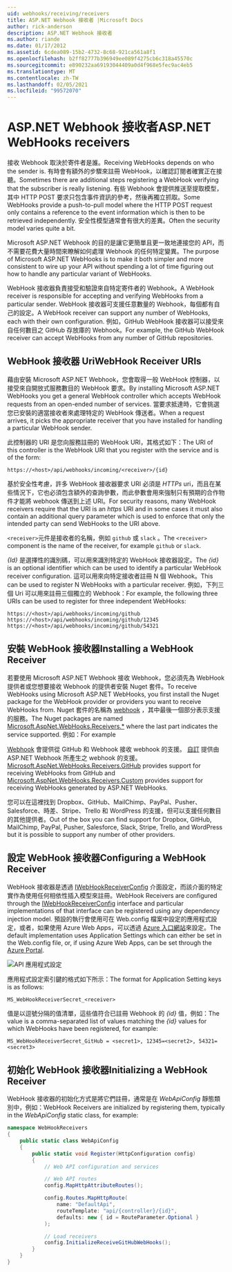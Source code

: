 ```yaml
---
uid: webhooks/receiving/receivers
title: ASP.NET Webhook 接收者 |Microsoft Docs
author: rick-anderson
description: ASP.NET Webhook 接收者
ms.author: riande
ms.date: 01/17/2012
ms.assetid: 6cdea089-15b2-4732-8c68-921ca561a8f1
ms.openlocfilehash: b2ff82777b396949ee089f4275cb6c318a45570c
ms.sourcegitcommit: e890232aa69193044409a0d4f968e5fec9ac4eb5
ms.translationtype: MT
ms.contentlocale: zh-TW
ms.lasthandoff: 02/05/2021
ms.locfileid: "99572070"
---
```

# <a name="aspnet-webhooks-receivers"></a><span data-ttu-id="29850-103">ASP.NET Webhook 接收者</span><span class="sxs-lookup"><span data-stu-id="29850-103">ASP.NET WebHooks receivers</span></span>

<span data-ttu-id="29850-104">接收 Webhook 取決於寄件者是誰。</span><span class="sxs-lookup"><span data-stu-id="29850-104">Receiving WebHooks depends on who the sender is.</span></span> <span data-ttu-id="29850-105">有時會有額外的步驟來註冊 WebHook，以確認訂閱者確實正在接聽。</span><span class="sxs-lookup"><span data-stu-id="29850-105">Sometimes there are additional steps registering a WebHook verifying that the subscriber is really listening.</span></span> <span data-ttu-id="29850-106">有些 Webhook 會提供推送至提取模型，其中 HTTP POST 要求只包含事件資訊的參考，然後再獨立抓取。</span><span class="sxs-lookup"><span data-stu-id="29850-106">Some WebHooks provide a push-to-pull model where the HTTP POST request only contains a reference to the event information which is then to be retrieved independently.</span></span> <span data-ttu-id="29850-107">安全性模型通常會有很大的差異。</span><span class="sxs-lookup"><span data-stu-id="29850-107">Often the security model varies quite a bit.</span></span>

<span data-ttu-id="29850-108">Microsoft ASP.NET Webhook 的目的是讓它更簡單且更一致地連接您的 API，而不需要花費大量時間來瞭解如何處理 Webhook 的任何特定變異。</span><span class="sxs-lookup"><span data-stu-id="29850-108">The purpose of Microsoft ASP.NET WebHooks is to make it both simpler and more consistent to wire up your API without spending a lot of time figuring out how to handle any particular variant of WebHooks.</span></span>

<span data-ttu-id="29850-109">WebHook 接收器負責接受和驗證來自特定寄件者的 Webhook。</span><span class="sxs-lookup"><span data-stu-id="29850-109">A WebHook receiver is responsible for accepting and verifying WebHooks from a particular sender.</span></span> <span data-ttu-id="29850-110">WebHook 接收器可支援任意數量的 Webhook，每個都有自己的設定。</span><span class="sxs-lookup"><span data-stu-id="29850-110">A WebHook receiver can support any number of WebHooks, each with their own configuration.</span></span> <span data-ttu-id="29850-111">例如，GitHub WebHook 接收器可以接受來自任何數目之 GitHub 存放庫的 Webhook。</span><span class="sxs-lookup"><span data-stu-id="29850-111">For example, the GitHub WebHook receiver can accept WebHooks from any number of GitHub repositories.</span></span>

## <a name="webhook-receiver-uris"></a><span data-ttu-id="29850-112">WebHook 接收器 Uri</span><span class="sxs-lookup"><span data-stu-id="29850-112">WebHook Receiver URIs</span></span>

<span data-ttu-id="29850-113">藉由安裝 Microsoft ASP.NET Webhook，您會取得一般 WebHook 控制器，以接受來自開放式服務數目的 WebHook 要求。</span><span class="sxs-lookup"><span data-stu-id="29850-113">By installing Microsoft ASP.NET WebHooks you get a general WebHook controller which accepts WebHook requests from an open-ended number of services.</span></span> <span data-ttu-id="29850-114">當要求抵達時，它會挑選您已安裝的適當接收者來處理特定的 WebHook 傳送者。</span><span class="sxs-lookup"><span data-stu-id="29850-114">When a request arrives, it picks the appropriate receiver that you have installed for handling a particular WebHook sender.</span></span>

<span data-ttu-id="29850-115">此控制器的 URI 是您向服務註冊的 WebHook URI，其格式如下：</span><span class="sxs-lookup"><span data-stu-id="29850-115">The URI of this controller is the WebHook URI that you register with the service and is of the form:</span></span>

```
https://<host>/api/webhooks/incoming/<receiver>/{id}
```

<span data-ttu-id="29850-116">基於安全性考慮，許多 WebHook 接收器要求 URI 必須是 *HTTPs* uri，而且在某些情況下，它也必須包含額外的查詢參數，而此參數會用來強制只有預期的合作物件才能將 webhook 傳送到上述 URI。</span><span class="sxs-lookup"><span data-stu-id="29850-116">For security reasons, many WebHook receivers require that the URI is an *https* URI and in some cases it must also contain an additional query parameter which is used to enforce that only the intended party can send WebHooks to the URI above.</span></span>

<span data-ttu-id="29850-117">`<receiver>`元件是接收者的名稱，例如 `github` 或 `slack` 。</span><span class="sxs-lookup"><span data-stu-id="29850-117">The `<receiver>` component is the name of the receiver, for example `github` or `slack`.</span></span>

<span data-ttu-id="29850-118">*{Id}* 是選擇性的識別碼，可以用來識別特定的 WebHook 接收器設定。</span><span class="sxs-lookup"><span data-stu-id="29850-118">The *{id}* is an optional identifier which can be used to identify a particular WebHook receiver configuration.</span></span> <span data-ttu-id="29850-119">這可以用來向特定接收者註冊 N 個 Webhook。</span><span class="sxs-lookup"><span data-stu-id="29850-119">This can be used to register N WebHooks with a particular receiver.</span></span> <span data-ttu-id="29850-120">例如，下列三個 Uri 可以用來註冊三個獨立的 Webhook：</span><span class="sxs-lookup"><span data-stu-id="29850-120">For example, the following three URIs can be used to register for three independent WebHooks:</span></span>

```
https://<host>/api/webhooks/incoming/github
https://<host>/api/webhooks/incoming/github/12345
https://<host>/api/webhooks/incoming/github/54321
```

## <a name="installing-a-webhook-receiver"></a><span data-ttu-id="29850-121">安裝 WebHook 接收器</span><span class="sxs-lookup"><span data-stu-id="29850-121">Installing a WebHook Receiver</span></span>

<span data-ttu-id="29850-122">若要使用 Microsoft ASP.NET Webhook 接收 Webhook，您必須先為 WebHook 提供者或您想要接收 Webhook 的提供者安裝 Nuget 套件。</span><span class="sxs-lookup"><span data-stu-id="29850-122">To receive WebHooks using Microsoft ASP.NET WebHooks, you first install the Nuget package for the WebHook provider or providers you want to receive WebHooks from.</span></span> <span data-ttu-id="29850-123">Nuget 套件的名稱為 [webhook](https://www.nuget.org/packages?q=Microsoft.AspNet.WebHooks.Receivers) ，其中最後一個部分表示支援的服務。</span><span class="sxs-lookup"><span data-stu-id="29850-123">The Nuget packages are named [Microsoft.AspNet.WebHooks.Receivers.\*](https://www.nuget.org/packages?q=Microsoft.AspNet.WebHooks.Receivers) where the last part indicates the service supported.</span></span> <span data-ttu-id="29850-124">例如：</span><span class="sxs-lookup"><span data-stu-id="29850-124">For example</span></span>

<span data-ttu-id="29850-125">[Webhook](https://www.nuget.org/packages?q=Microsoft.AspNet.WebHooks.Receivers.GitHub) 會提供從 GitHub 和 Webhook 接收 webhook 的支援。 [自訂](https://www.nuget.org/packages?q=Microsoft.AspNet.WebHooks.Receivers.Custom) 提供由 ASP.NET Webhook 所產生之 webhook 的支援。</span><span class="sxs-lookup"><span data-stu-id="29850-125">[Microsoft.AspNet.WebHooks.Receivers.GitHub](https://www.nuget.org/packages?q=Microsoft.AspNet.WebHooks.Receivers.GitHub) provides support for receiving WebHooks from GitHub and [Microsoft.AspNet.WebHooks.Receivers.Custom](https://www.nuget.org/packages?q=Microsoft.AspNet.WebHooks.Receivers.Custom) provides support for receiving WebHooks generated by ASP.NET WebHooks.</span></span>

<span data-ttu-id="29850-126">您可以在這裡找到 Dropbox、GitHub、MailChimp、PayPal、Pusher、Salesforce、時差、Stripe、Trello 和 WordPress 的支援，但可以支援任何數目的其他提供者。</span><span class="sxs-lookup"><span data-stu-id="29850-126">Out of the box you can find support for Dropbox, GitHub, MailChimp, PayPal, Pusher, Salesforce, Slack, Stripe, Trello, and WordPress but it is possible to support any number of other providers.</span></span>

## <a name="configuring-a-webhook-receiver"></a><span data-ttu-id="29850-127">設定 WebHook 接收器</span><span class="sxs-lookup"><span data-stu-id="29850-127">Configuring a WebHook Receiver</span></span>

<span data-ttu-id="29850-128">WebHook 接收器是透過 [IWebHookReceiverConfig](https://github.com/aspnet/WebHooks/blob/master/src/Microsoft.AspNet.WebHooks.Receivers/WebHooks/IWebHookReceiverConfig.cs) 介面設定，而該介面的特定實作為使用任何相依性插入模型來註冊。</span><span class="sxs-lookup"><span data-stu-id="29850-128">WebHook Receivers are configured through the [IWebHookReceiverConfig](https://github.com/aspnet/WebHooks/blob/master/src/Microsoft.AspNet.WebHooks.Receivers/WebHooks/IWebHookReceiverConfig.cs) interface and particular implementations of that interface can be registered using any dependency injection model.</span></span> <span data-ttu-id="29850-129">預設的執行會使用可在 Web.config 檔案中設定的應用程式設定，或者，如果使用 Azure Web Apps，可以透過 [Azure 入口網站](https://portal.azure.com/)來設定。</span><span class="sxs-lookup"><span data-stu-id="29850-129">The default implementation uses Application Settings which can either be set in the Web.config file, or, if using Azure Web Apps, can be set through the [Azure Portal](https://portal.azure.com/).</span></span>

![API 應用程式設定](_static/AzureAppSettings.png)

<span data-ttu-id="29850-131">應用程式設定索引鍵的格式如下所示：</span><span class="sxs-lookup"><span data-stu-id="29850-131">The format for Application Setting keys is as follows:</span></span>

```
MS_WebHookReceiverSecret_<receiver>
```

<span data-ttu-id="29850-132">值是以逗號分隔的值清單，這些值符合已註冊 Webhook 的 *{id}* 值，例如：</span><span class="sxs-lookup"><span data-stu-id="29850-132">The value is a comma-separated list of values matching the *{id}* values for which WebHooks have been registered, for example:</span></span>

```
MS_WebHookReceiverSecret_GitHub = <secret1>, 12345=<secret2>, 54321=<secret3>
```

## <a name="initializing-a-webhook-receiver"></a><span data-ttu-id="29850-133">初始化 WebHook 接收器</span><span class="sxs-lookup"><span data-stu-id="29850-133">Initializing a WebHook Receiver</span></span>

<span data-ttu-id="29850-134">WebHook 接收器的初始化方式是將它們註冊，通常是在 *WebApiConfig* 靜態類別中，例如：</span><span class="sxs-lookup"><span data-stu-id="29850-134">WebHook Receivers are initialized by registering them, typically in the *WebApiConfig* static class, for example:</span></span>

```csharp
namespace WebHookReceivers
{
    public static class WebApiConfig
    {
        public static void Register(HttpConfiguration config)
        {
            // Web API configuration and services

            // Web API routes
            config.MapHttpAttributeRoutes();

            config.Routes.MapHttpRoute(
                name: "DefaultApi",
                routeTemplate: "api/{controller}/{id}",
                defaults: new { id = RouteParameter.Optional }
            );

            // Load receivers
            config.InitializeReceiveGitHubWebHooks();
        }
    }
}
```
